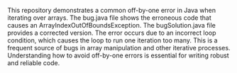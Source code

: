 This repository demonstrates a common off-by-one error in Java when iterating over arrays. The bug.java file shows the erroneous code that causes an ArrayIndexOutOfBoundsException.  The bugSolution.java file provides a corrected version.  The error occurs due to an incorrect loop condition, which causes the loop to run one iteration too many. This is a frequent source of bugs in array manipulation and other iterative processes. Understanding how to avoid off-by-one errors is essential for writing robust and reliable code.